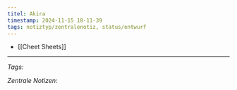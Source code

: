 ```yaml
---
titel: Akira
timestamp: 2024-11-15 18-11-39
tags: notiztyp/zentralenotiz, status/entwurf
---
```


- [[Cheet Sheets]]

---
*Tags:*

*Zentrale Notizen:*

